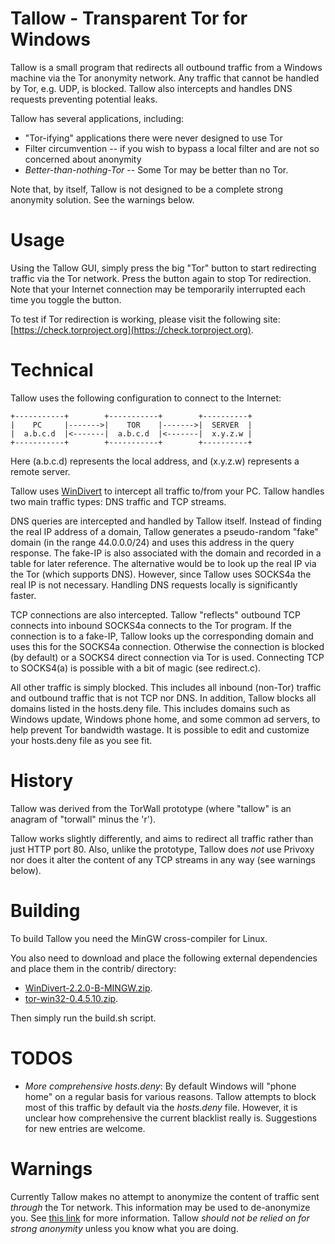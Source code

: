 Tallow - Transparent Tor for Windows
====================================

Tallow is a small program that redirects all outbound traffic from a Windows
machine via the Tor anonymity network.  Any traffic that cannot be handled by
Tor, e.g. UDP, is blocked.  Tallow also intercepts and handles DNS requests
preventing potential leaks.

Tallow has several applications, including:

* "Tor-ifying" applications there were never designed to use Tor
* Filter circumvention -- if you wish to bypass a local filter and are
  not so concerned about anonymity
* *Better-than-nothing-Tor* -- Some Tor may be better than no Tor.

Note that, by itself, Tallow is not designed to be a complete strong anonymity
solution.  See the warnings below.

Usage
=====

Using the Tallow GUI, simply press the big "Tor" button to start redirecting
traffic via the Tor network.  Press the button again to stop Tor redirection.
Note that your Internet connection may be temporarily interrupted each time
you toggle the button.

To test if Tor redirection is working, please visit the following site:
[https://check.torproject.org](https://check.torproject.org).

Technical
=========

Tallow uses the following configuration to connect to the Internet:

    +-----------+        +-----------+        +----------+
    |    PC     |------->|    TOR    |------->|  SERVER  |
    |  a.b.c.d  |<-------|  a.b.c.d  |<-------|  x.y.z.w |
    +-----------+        +-----------+        +----------+

Here (a.b.c.d) represents the local address, and (x.y.z.w) represents a remote
server.

Tallow uses [WinDivert](https://reqrypt.org/windivert.html) to intercept
all traffic to/from your PC.  Tallow handles two main traffic types: DNS
traffic and TCP streams.

DNS queries are intercepted and handled by Tallow itself.  Instead of finding
the real IP address of a domain, Tallow generates a pseudo-random "fake"
domain (in the range 44.0.0.0/24) and uses this address in the query response.
The fake-IP is also associated with the domain and recorded in a table for
later reference.  The alternative would be to look up the real IP via the Tor
(which supports DNS).  However, since Tallow uses SOCKS4a the real IP is not
necessary.  Handling DNS requests locally is significantly faster.

TCP connections are also intercepted.  Tallow "reflects" outbound TCP connects
into inbound SOCKS4a connects to the Tor program.  If the connection is to
a fake-IP, Tallow looks up the corresponding domain and uses this for the
SOCKS4a connection.  Otherwise the connection is blocked (by default) or a
SOCKS4 direct connection via Tor is used.  Connecting TCP to SOCKS4(a) is
possible with a bit of magic (see redirect.c).

All other traffic is simply blocked.  This includes all inbound (non-Tor)
traffic and outbound traffic that is not TCP nor DNS.  In addition, Tallow
blocks all domains listed in the hosts.deny file.  This includes domains such
as Windows update, Windows phone home, and some common ad servers, to help
prevent Tor bandwidth wastage.  It is possible to edit and customize your
hosts.deny file as you see fit.

History
=======

Tallow was derived from the TorWall prototype (where "tallow" is an
anagram of "torwall" minus the 'r').

Tallow works slightly differently, and aims to redirect all traffic rather
than just HTTP port 80.  Also, unlike the prototype, Tallow does *not* use
Privoxy nor does it alter the content of any TCP streams in any way (see
warnings below).

Building
========

To build Tallow you need the MinGW cross-compiler for Linux.

You also need to download and place the following external dependencies and
place them in the contrib/ directory:

* [WinDivert-2.2.0-B-MINGW.zip](https://reqrypt.org/download/WinDivert-2.2.0-B.zip).
* [tor-win32-0.4.5.10.zip](https://www.torproject.org/dist/torbrowser/10.5.6/tor-win32-0.4.5.10.zip).

Then simply run the build.sh script.

TODOS
=====

* *More comprehensive hosts.deny*:
  By default Windows will "phone home" on a regular basis for various
  reasons.  Tallow attempts to block most of this traffic by default
  via the *hosts.deny* file.  However, it is unclear how
  comprehensive the current blacklist really is.  Suggestions for new
  entries are welcome.

Warnings
========

Currently Tallow makes no attempt to anonymize the content of traffic sent
*through* the Tor network.  This information may be used to de-anonymize you.
See [this
link](https://gitlab.torproject.org/legacy/trac/-/wikis/doc/TransparentProxyLeaks)
for more information.  Tallow *should not be relied on for strong anonymity*
unless you know what you are doing.

